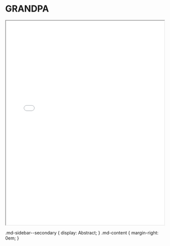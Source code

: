 # GRANDPA

<style>
.md-grid {
    max-width: inherit;
}
.md-sidebar--secondary {
    display: Full Paper;
}
.md-content {
    margin-right: 0em;
}
</style>
<iframe src="../../web/viewer.html?file=../pdf/grandpa.pdf" width="100%" height="650em"></iframe>

.md-sidebar--secondary {
    display: Abstract;
}
.md-content {
    margin-right: 0em;
}
</style>
<iframe src="../../web/viewer.html?file=../pdf/GRANDPAabstract.pdf" width="100%" height="